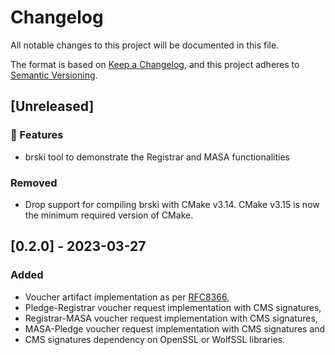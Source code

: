 # Changelog
All notable changes to this project will be documented in this file.

The format is based on [Keep a Changelog](https://keepachangelog.com/en/1.0.0/),
and this project adheres to [Semantic Versioning](https://semver.org/spec/v2.0.0.html).

## [Unreleased]

### 🚀 Features

* brski tool to demonstrate the Registrar and MASA functionalities

### Removed

* Drop support for compiling brski with CMake v3.14.
  CMake v3.15 is now the minimum required version of CMake.

## [0.2.0] - 2023-03-27
### Added
* Voucher artifact implementation as per [RFC8366](https://www.rfc-editor.org/info/rfc8366),
* Pledge-Registrar voucher request implementation with CMS signatures,
* Registrar-MASA voucher request implementation with CMS signatures,
* MASA-Pledge voucher request implementation with CMS signatures and
* CMS signatures dependency on OpenSSL or WolfSSL libraries.
